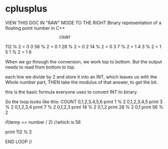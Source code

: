 cplusplus
=========
VIEW THIS DOC IN "RAW" MODE TO THE RIGHT
Binary representation of a floating point number in C++

                            COUNT
112 % 2 = 0                   0
56  % 2 =  0                   1
28  % 2 =  0                   2
14  % 2 =  0                   3
7   % 2 =  1                   4
3   % 2 =  1                   5
1   % 2 =  1                   6

When we go through the conversion, we work top to bottom.
But the output needs to read from bottom to top.

each line we divide by 2 and store it into an INT, which leaves us with
the Whole number part, THEN take the modulus of that answer, to get the bit.

this is the basic formula everyone uses to convert INT to binary.

So the loop looks like this:
COUNT
0,1,2,3,4,5,6  print 1 % 2
0,1,2,3,4,5    print 3 % 2
0,1,2,3,4      print 7 % 2
0,1,2,3        print 14 % 2
0,1,2          print 28 % 2
0,1            print 56 % 2

if(temp == number / 2)  //which is 56

print 112 % 2

END LOOP
//
